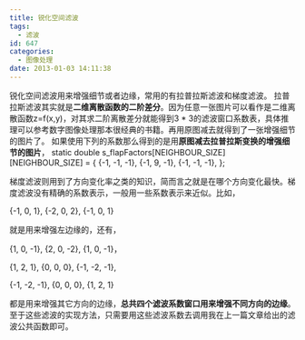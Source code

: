 ```yaml
---
title: 锐化空间滤波
tags:
  - 滤波
id: 647
categories:
  - 图像处理
date: 2013-01-03 14:11:38
---
```


锐化空间滤波用来增强细节或者边缘，常用的有拉普拉斯滤波和梯度滤波。
拉普拉斯滤波其实就是**二维离散函数的二阶差分**。因为任意一张图片可以看作是二维离散函数z=f(x,y)，对其求二阶离散差分就能得到3 * 3的滤波窗口系数表，具体推理可以参考数字图像处理那本很经典的书籍。再用原图减去就得到了一张增强细节的图片了。
如果使用下列的系数那么得到的是用**原图减去拉普拉斯变换的增强细节的图片**，
static double s_flapFactors[NEIGHBOUR_SIZE][NEIGHBOUR_SIZE] =
{
    {-1, -1, -1},
    {-1, 9, -1},
    {-1, -1, -1},
};

梯度滤波则用到了方向变化率之类的知识，简而言之就是在哪个方向变化最快。梯度滤波没有精确的系数表示，一般用一些系数表示来近似。比如，

{-1, 0, 1},
{-2, 0, 2},
{-1, 0, 1}

就是用来增强左边缘的，还有，

{1, 0, -1},
{2, 0, -2},
{1, 0, -1}，

{1, 2, 1},
{0, 0, 0},
{-1, -2, -1},

{-1, -2, -1},
{0, 0, 0},
{1, 2, 1}

都是用来增强其它方向的边缘，**总共四个滤波系数窗口用来增强不同方向的边缘**。
至于这些滤波的实现方法，只需要用这些滤波系数去调用我在上一篇文章给出的滤波公共函数即可。